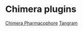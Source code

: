 # Chimera plugins

[Chimera Pharmacophore](https://github.com/josan82/chimera_p4)
[Tangram](https://github.com/insilichem/tangram)
